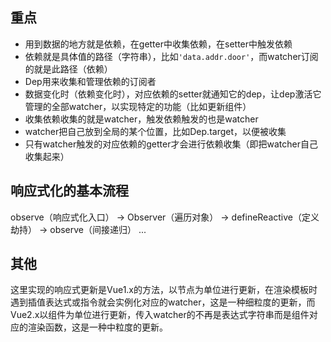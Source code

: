 ## 重点
- 用到数据的地方就是依赖，在getter中收集依赖，在setter中触发依赖
- 依赖就是具体值的路径（字符串），比如`'data.addr.door'`，而watcher订阅的就是此路径（依赖）
- Dep用来收集和管理依赖的订阅者
- 数据变化时（依赖变化时），对应依赖的setter就通知它的dep，让dep激活它管理的全部watcher，以实现特定的功能（比如更新组件）
- 收集依赖收集的就是watcher，触发依赖触发的也是watcher
- watcher把自己放到全局的某个位置，比如Dep.target，以便被收集
- 只有watcher触发的对应依赖的getter才会进行依赖收集（即把watcher自己收集起来）

## 响应式化的基本流程
observe（响应式化入口） -> Observer（遍历对象） -> defineReactive（定义劫持） -> observe（间接递归） ...

## 其他
这里实现的响应式更新是Vue1.x的方法，以节点为单位进行更新，在渲染模板时遇到插值表达式或指令就会实例化对应的watcher，这是一种细粒度的更新，而Vue2.x以组件为单位进行更新，传入watcher的不再是表达式字符串而是组件对应的渲染函数，这是一种中粒度的更新。

